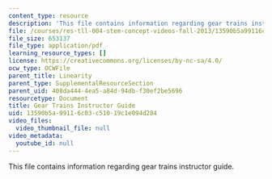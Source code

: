 ```yaml
---
content_type: resource
description: 'This file contains information regarding gear trains instructor guide. '
file: /courses/res-tll-004-stem-concept-videos-fall-2013/13590b5a99116c03c51019c1e094d284_MITRES_TLL-004F13_GeaGuide.pdf
file_size: 653137
file_type: application/pdf
learning_resource_types: []
license: https://creativecommons.org/licenses/by-nc-sa/4.0/
ocw_type: OCWFile
parent_title: Linearity
parent_type: SupplementalResourceSection
parent_uid: 408da444-4ea5-a84d-94db-f30ef2be5696
resourcetype: Document
title: Gear Trains Instructor Guide
uid: 13590b5a-9911-6c03-c510-19c1e094d284
video_files:
  video_thumbnail_file: null
video_metadata:
  youtube_id: null
---
```

This file contains information regarding gear trains instructor guide. 